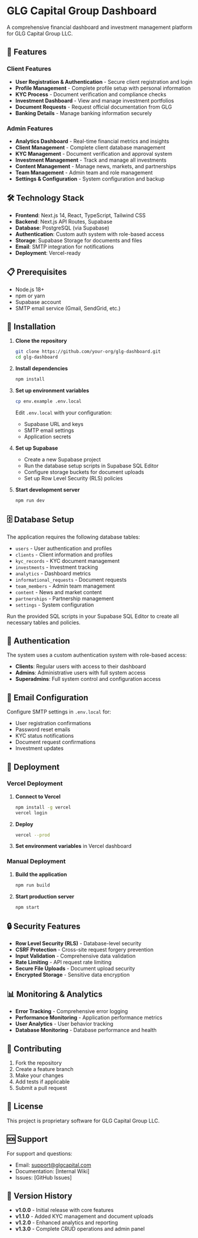# GLG Capital Group Dashboard

A comprehensive financial dashboard and investment management platform for GLG Capital Group LLC.

## 🚀 Features

### Client Features
- **User Registration & Authentication** - Secure client registration and login
- **Profile Management** - Complete profile setup with personal information
- **KYC Process** - Document verification and compliance checks
- **Investment Dashboard** - View and manage investment portfolios
- **Document Requests** - Request official documentation from GLG
- **Banking Details** - Manage banking information securely

### Admin Features
- **Analytics Dashboard** - Real-time financial metrics and insights
- **Client Management** - Complete client database management
- **KYC Management** - Document verification and approval system
- **Investment Management** - Track and manage all investments
- **Content Management** - Manage news, markets, and partnerships
- **Team Management** - Admin team and role management
- **Settings & Configuration** - System configuration and backup

## 🛠️ Technology Stack

- **Frontend**: Next.js 14, React, TypeScript, Tailwind CSS
- **Backend**: Next.js API Routes, Supabase
- **Database**: PostgreSQL (via Supabase)
- **Authentication**: Custom auth system with role-based access
- **Storage**: Supabase Storage for documents and files
- **Email**: SMTP integration for notifications
- **Deployment**: Vercel-ready

## 📋 Prerequisites

- Node.js 18+ 
- npm or yarn
- Supabase account
- SMTP email service (Gmail, SendGrid, etc.)

## 🔧 Installation

1. **Clone the repository**
   ```bash
   git clone https://github.com/your-org/glg-dashboard.git
   cd glg-dashboard
   ```

2. **Install dependencies**
   ```bash
   npm install
   ```

3. **Set up environment variables**
   ```bash
   cp env.example .env.local
   ```
   
   Edit `.env.local` with your configuration:
   - Supabase URL and keys
   - SMTP email settings
   - Application secrets

4. **Set up Supabase**
   - Create a new Supabase project
   - Run the database setup scripts in Supabase SQL Editor
   - Configure storage buckets for document uploads
   - Set up Row Level Security (RLS) policies

5. **Start development server**
   ```bash
   npm run dev
   ```

## 🗄️ Database Setup

The application requires the following database tables:

- `users` - User authentication and profiles
- `clients` - Client information and profiles
- `kyc_records` - KYC document management
- `investments` - Investment tracking
- `analytics` - Dashboard metrics
- `informational_requests` - Document requests
- `team_members` - Admin team management
- `content` - News and market content
- `partnerships` - Partnership management
- `settings` - System configuration

Run the provided SQL scripts in your Supabase SQL Editor to create all necessary tables and policies.

## 🔐 Authentication

The system uses a custom authentication system with role-based access:

- **Clients**: Regular users with access to their dashboard
- **Admins**: Administrative users with full system access
- **Superadmins**: Full system control and configuration access

## 📧 Email Configuration

Configure SMTP settings in `.env.local` for:
- User registration confirmations
- Password reset emails
- KYC status notifications
- Document request confirmations
- Investment updates

## 🚀 Deployment

### Vercel Deployment

1. **Connect to Vercel**
   ```bash
   npm install -g vercel
   vercel login
   ```

2. **Deploy**
   ```bash
   vercel --prod
   ```

3. **Set environment variables** in Vercel dashboard

### Manual Deployment

1. **Build the application**
   ```bash
   npm run build
   ```

2. **Start production server**
   ```bash
   npm start
   ```

## 🔒 Security Features

- **Row Level Security (RLS)** - Database-level security
- **CSRF Protection** - Cross-site request forgery prevention
- **Input Validation** - Comprehensive data validation
- **Rate Limiting** - API request rate limiting
- **Secure File Uploads** - Document upload security
- **Encrypted Storage** - Sensitive data encryption

## 📊 Monitoring & Analytics

- **Error Tracking** - Comprehensive error logging
- **Performance Monitoring** - Application performance metrics
- **User Analytics** - User behavior tracking
- **Database Monitoring** - Database performance and health

## 🤝 Contributing

1. Fork the repository
2. Create a feature branch
3. Make your changes
4. Add tests if applicable
5. Submit a pull request

## 📄 License

This project is proprietary software for GLG Capital Group LLC.

## 🆘 Support

For support and questions:
- Email: support@glgcapital.com
- Documentation: [Internal Wiki]
- Issues: [GitHub Issues]

## 🔄 Version History

- **v1.0.0** - Initial release with core features
- **v1.1.0** - Added KYC management and document uploads
- **v1.2.0** - Enhanced analytics and reporting
- **v1.3.0** - Complete CRUD operations and admin panel
